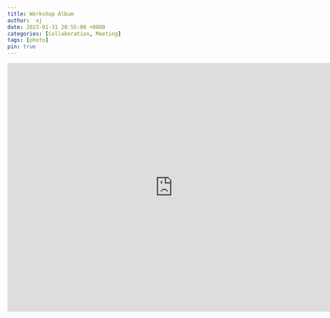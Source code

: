 ```yaml
---
title: Workshop Album
author:  xj
date: 2023-01-31 20:55:00 +0800
categories: [Collaboration, Meeting]
tags: [photo]
pin: true
---
```


<iframe width="750" height="563"  src="https://photos.app.goo.gl/4amdgQESsoedaZ4t5" frameborder="0" style="border:0" allowfullscreen sandbox="allow-storage-access-by-user-activation allow-scripts allow-same-origin allow-popups allow-popups-to-escape-sandbox"></iframe>

